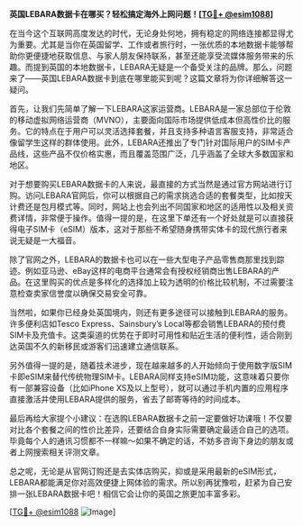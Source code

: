 **英国LEBARA数据卡在哪买？轻松搞定海外上网问题！[[TG💪+ @esim1088](https://t.me/s/esim1088)]**

在当今这个互联网高度发达的时代，无论身处何地，拥有稳定的网络连接都显得尤为重要。尤其是当你在英国留学、工作或者旅行时，一张优质的本地数据卡能够帮助你更便捷地获取信息、与家人朋友保持联系，甚至还能享受流媒体服务带来的乐趣。而提到英国的本地数据卡，LEBARA无疑是一个备受关注的品牌。那么，问题来了——英国LEBARA数据卡到底在哪里能买到呢？这篇文章将为你详细解答这一疑问。

首先，让我们先简单了解一下LEBARA这家运营商。LEBARA是一家总部位于伦敦的移动虚拟网络运营商（MVNO），主要面向国际市场提供低成本但高性价比的服务。它的特点在于用户可以灵活选择套餐，并且支持多种语言客服支持，非常适合像留学生这样的群体使用。此外，LEBARA还推出了专门针对国际用户的SIM卡产品线，这些产品不仅价格实惠，而且覆盖范围广泛，几乎涵盖了全球大多数国家和地区。

对于想要购买LEBARA数据卡的人来说，最直接的方式当然是通过官方网站进行订购。访问LEBARA官网后，你可以根据自己的需求挑选合适的套餐类型，比如按天计费还是包月模式等。同时，网站上也会列出不同国家和地区的适用性以及相关资费详情，非常便于操作。值得一提的是，在这里下单还有一个好处就是可以直接获得电子SIM卡（eSIM）版本，这对于那些不希望随身携带实体卡的现代旅行者来说无疑是一大福音。

除了官网之外，LEBARA的数据卡也可以在一些大型电子产品零售商那里找到踪迹。例如亚马逊、eBay这样的电商平台通常会有授权经销商出售LEBARA的产品。在这里购买的优点是多样化的选择加上较为透明的价格比较机制，不过需要注意检查卖家信誉度以确保交易安全可靠。

当然啦，如果你已经身处英国境内，则还有更多途径可以接触到LEBARA的服务。许多便利店如Tesco Express、Sainsbury’s Local等都会销售LEBARA的预付费SIM卡及充值卡。这类渠道的优势在于即时可用性和贴近生活的便利性，适合刚到达英国不久的新移民或游客们迅速建立通信联系。

另外值得一提的是，随着技术进步，现在越来越多的人开始倾向于使用数字版SIM卡即eSIM来替代传统物理SIM卡。LEBARA同样支持eSIM功能，这意味着只要你有一部兼容设备（比如iPhone XS及以上型号），就可以通过手机内置的应用程序直接激活并使用LEBARA提供的服务，省去了邮寄等待的时间成本。

最后再给大家提个小建议：在选购LEBARA数据卡之前一定要做好功课哦！不仅要对比各个套餐之间的性价比差异，还要结合自身实际需要确定最适合自己的选项。毕竟每个人的通讯习惯都不一样嘛～如果不确定的话，不妨多咨询下身边的朋友或者上网搜索相关评测文章。

总之呢，无论是从官网订购还是去实体店购买，抑或是采用最新的eSIM形式，LEBARA都能满足你对高效便捷上网体验的需求。所以别再犹豫啦，赶紧为自己安排一张LEBARA数据卡吧！相信它会让你的英国之旅更加丰富多彩。

[[TG💪+ @esim1088](https://t.me/s/esim1088) ![Image](https://i.postimg.cc/4NQfJmqS/Snipaste-2025-05-13-00-14-12.png)]